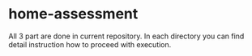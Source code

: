 # home-assessment

All 3 part are done in current repository. In each directory you can find detail instruction how to proceed with execution.